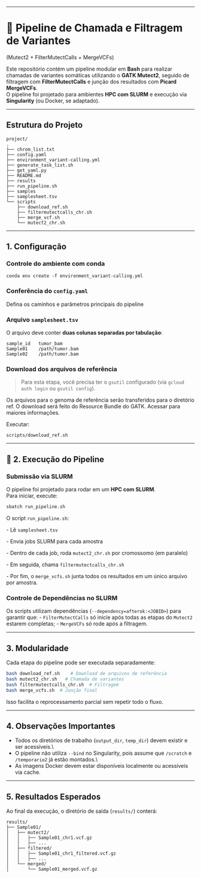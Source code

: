 ------------------------------------------------------------------------

# 🧬 Pipeline de Chamada e Filtragem de Variantes

(Mutect2 + FilterMutectCalls + MergeVCFs)

Este repositório contém um pipeline modular em **Bash** para realizar chamadas de variantes somáticas utilizando o **GATK Mutect2**, seguido de filtragem com **FilterMutectCalls** e junção dos resultados com **Picard MergeVCFs**.\
O pipeline foi projetado para ambientes **HPC com SLURM** e execução via **Singularity** (ou Docker, se adaptado).

------------------------------------------------------------------------

## Estrutura do Projeto

```         
project/
.
├── chrom_list.txt
├── config.yaml
├── environment_variant-calling.yml
├── generate_task_list.sh
├── get_yaml.py
├── README.md
├── results
├── run_pipeline.sh
├── samples
├── samplesheet.tsv
└── scripts
    ├── download_ref.sh
    ├── filtermutectcalls_chr.sh
    ├── merge_vcf.sh
    └── mutect2_chr.sh

```

------------------------------------------------------------------------

## 1. Configuração

### Controle do ambiente com conda

```         
conda env create -f environment_variant-calling.yml
```

### Conferência do `config.yaml`

Defina os caminhos e parâmetros principais do pipeline

### Arquivo `samplesheet.tsv`

O arquivo deve conter **duas colunas separadas por tabulação**:

```         
sample_id   tumor_bam
Sample01    /path/tumor.bam
Sample02    /path/tumor.bam
```

### Download dos arquivos de referência

> Para esta etapa, você precisa ter o `gsutil` configurado (via `gcloud auth login` ou `gsutil config`).

Os arquivos para o genoma de referência serão transferidos para o diretório ref. O download será feito do Resource Bundle do GATK. Acessar para maiores informações.

Executar:

```         
scripts/download_ref.sh
```

------------------------------------------------------------------------

## 🚀 2. Execução do Pipeline

### Submissão via SLURM

O pipeline foi projetado para rodar em um **HPC com SLURM**.\
Para iniciar, execute:

``` bash
sbatch run_pipeline.sh
```

O script `run_pipeline.sh`:

\- Lê `samplesheet.tsv`

\- Envia jobs SLURM para cada amostra

\- Dentro de cada job, roda `mutect2_chr.sh` por cromossomo (em paralelo)

\- Em seguida, chama `filtermutectcalls_chr.sh`

\- Por fim, o `merge_vcfs.sh` junta todos os resultados em um único arquivo por amostra.

### Controle de Dependências no SLURM

Os scripts utilizam dependências (`--dependency=afterok:<JOBID>`) para garantir que: - `FilterMutectCalls` só inicie após todas as etapas do `Mutect2` estarem completas; - `MergeVCFs` só rode após a filtragem.

------------------------------------------------------------------------

## 3. Modularidade

Cada etapa do pipeline pode ser executada separadamente:

``` bash
bash download_ref.sh	# Download de arquivos de referência
bash mutect2_chr.sh   # Chamada de variantes
bash filtermutectcalls_chr.sh  # Filtragem
bash merge_vcfs.sh  # Junção final
```

Isso facilita o reprocessamento parcial sem repetir todo o fluxo.

------------------------------------------------------------------------

## 4. Observações Importantes

-   Todos os diretórios de trabalho (`output_dir`, `temp_dir`) devem existir e ser acessíveis.\
-   O pipeline não utiliza `--bind` no Singularity, pois assume que `/scratch` e `/temporario2` já estão montados.\
-   As imagens Docker devem estar disponíveis localmente ou acessíveis via cache.

------------------------------------------------------------------------

## 5. Resultados Esperados

Ao final da execução, o diretório de saída (`results/`) conterá:

```         
results/
├── Sample01/
│   ├── mutect2/
│   │   ├── Sample01_chr1.vcf.gz
│   │   ├── ...
│   ├── filtered/
│   │   ├── Sample01_chr1_filtered.vcf.gz
│   │   ├── ...
│   └── merged/
│       └── Sample01_merged.vcf.gz
```

